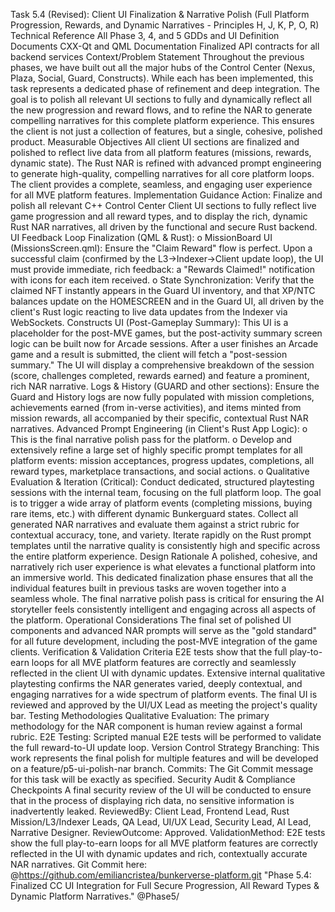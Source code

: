 Task 5.4 (Revised): Client UI Finalization & Narrative Polish
(Full Platform Progression, Rewards, and Dynamic Narratives - Principles H, J, K, P, O, R)
Technical Reference
All Phase 3, 4, and 5 GDDs and UI Definition Documents
CXX-Qt and QML Documentation
Finalized API contracts for all backend services
Context/Problem Statement
Throughout the previous phases, we have built out all the major hubs of the Control Center (Nexus, Plaza, Social, Guard, Constructs). While each has been implemented, this task represents a dedicated phase of refinement and deep integration. The goal is to polish all relevant UI sections to fully and dynamically reflect all the new progression and reward flows, and to refine the NAR to generate compelling narratives for this complete platform experience. This ensures the client is not just a collection of features, but a single, cohesive, polished product.
Measurable Objectives
All client UI sections are finalized and polished to reflect live data from all platform features (missions, rewards, dynamic state).
The Rust NAR is refined with advanced prompt engineering to generate high-quality, compelling narratives for all core platform loops.
The client provides a complete, seamless, and engaging user experience for all MVE platform features.
Implementation Guidance
Action: Finalize and polish all relevant C++ Control Center Client UI sections to fully reflect live game progression and all reward types, and to display the rich, dynamic Rust NAR narratives, all driven by the functional and secure Rust backend.
UI Feedback Loop Finalization (QML & Rust):
o MissionBoard UI (MissionsScreen.qml): Ensure the "Claim Reward" flow is perfect. Upon a successful claim (confirmed by the L3->Indexer->Client update loop), the UI must provide immediate, rich feedback: a "Rewards Claimed!" notification with icons for each item received.
o State Synchronization: Verify that the claimed NFT instantly appears in the Guard UI inventory, and that XP/NTC balances update on the HOMESCREEN and in the Guard UI, all driven by the client's Rust logic reacting to live data updates from the Indexer via WebSockets.
Constructs UI (Post-Gameplay Summary):
This UI is a placeholder for the post-MVE games, but the post-activity summary screen logic can be built now for Arcade sessions.
After a user finishes an Arcade game and a result is submitted, the client will fetch a "post-session summary." The UI will display a comprehensive breakdown of the session (score, challenges completed, rewards earned) and feature a prominent, rich NAR narrative.
Logs & History (GUARD and other sections):
Ensure the Guard and History logs are now fully populated with mission completions, achievements earned (from in-verse activities), and items minted from mission rewards, all accompanied by their specific, contextual Rust NAR narratives.
Advanced Prompt Engineering (in Client's Rust App Logic):
o This is the final narrative polish pass for the platform.
o Develop and extensively refine a large set of highly specific prompt templates for all platform events: mission acceptances, progress updates, completions, all reward types, marketplace transactions, and social actions.
o Qualitative Evaluation & Iteration (Critical):
Conduct dedicated, structured playtesting sessions with the internal team, focusing on the full platform loop.
The goal is to trigger a wide array of platform events (completing missions, buying rare items, etc.) with different dynamic Bunkerguard states.
Collect all generated NAR narratives and evaluate them against a strict rubric for contextual accuracy, tone, and variety.
Iterate rapidly on the Rust prompt templates until the narrative quality is consistently high and specific across the entire platform experience.
Design Rationale
A polished, cohesive, and narratively rich user experience is what elevates a functional platform into an immersive world. This dedicated finalization phase ensures that all the individual features built in previous tasks are woven together into a seamless whole. The final narrative polish pass is critical for ensuring the AI storyteller feels consistently intelligent and engaging across all aspects of the platform.
Operational Considerations
The final set of polished UI components and advanced NAR prompts will serve as the "gold standard" for all future development, including the post-MVE integration of the game clients.
Verification & Validation Criteria
E2E tests show that the full play-to-earn loops for all MVE platform features are correctly and seamlessly reflected in the client UI with dynamic updates.
Extensive internal qualitative playtesting confirms the NAR generates varied, deeply contextual, and engaging narratives for a wide spectrum of platform events.
The final UI is reviewed and approved by the UI/UX Lead as meeting the project's quality bar.
Testing Methodologies
Qualitative Evaluation: The primary methodology for the NAR component is human review against a formal rubric.
E2E Testing: Scripted manual E2E tests will be performed to validate the full reward-to-UI update loop.
Version Control Strategy
Branching: This work represents the final polish for multiple features and will be developed on a feature/p5-ui-polish-nar branch.
Commits: The Git Commit message for this task will be exactly as specified.
Security Audit & Compliance Checkpoints
A final security review of the UI will be conducted to ensure that in the process of displaying rich data, no sensitive information is inadvertently leaked.
ReviewedBy: Client Lead, Frontend Lead, Rust Mission/L3/Indexer Leads, QA Lead, UI/UX Lead, Security Lead, AI Lead, Narrative Designer.
ReviewOutcome: Approved.
ValidationMethod: E2E tests show the full play-to-earn loops for all MVE platform features are correctly reflected in the UI with dynamic updates and rich, contextually accurate NAR narratives.
Git Commit here: @https://github.com/emiliancristea/bunkerverse-platform.git "Phase 5.4: Finalized CC UI Integration for Full Secure Progression, All Reward Types & Dynamic Platform Narratives." @Phase5/